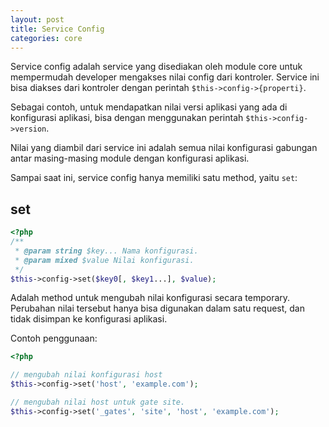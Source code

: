 ```yaml
---
layout: post
title: Service Config
categories: core
---
```


Service config adalah service yang disediakan oleh module core untuk mempermudah
developer mengakses nilai config dari kontroler. Service ini bisa diakses dari
kontroler dengan perintah `$this->config->{properti}`.

Sebagai contoh, untuk mendapatkan nilai versi aplikasi yang ada di konfigurasi
aplikasi, bisa dengan menggunakan perintah `$this->config->version`.

Nilai yang diambil dari service ini adalah semua nilai konfigurasi gabungan antar
masing-masing module dengan konfigurasi aplikasi.

Sampai saat ini, service config hanya memiliki satu method, yaitu `set`:

## set

```php
<?php
/**
 * @param string $key... Nama konfigurasi.
 * @param mixed $value Nilai konfigurasi.
 */
$this->config->set($key0[, $key1...], $value);
```

Adalah method untuk mengubah nilai konfigurasi secara temporary. Perubahan nilai
tersebut hanya bisa digunakan dalam satu request, dan tidak disimpan ke konfigurasi
aplikasi.

Contoh penggunaan:

```php
<?php

// mengubah nilai konfigurasi host
$this->config->set('host', 'example.com');

// mengubah nilai host untuk gate site.
$this->config->set('_gates', 'site', 'host', 'example.com');
```